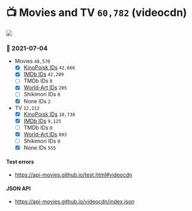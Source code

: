 # :tv: Movies and TV `60,782` (videocdn)

<a href="https://API-Movies.github.io"><img src="https://API-Movies.github.io/banner.png?cache"></a>

### :date: 2021-07-04
- Movies `48,570`
  - [x] <a href="https://API-Movies.github.io/videocdn/movie_kinopoisk_ids.json">KinoPoisk IDs</a> `42,666`
  - [x] <a href="https://API-Movies.github.io/videocdn/movie_imdb_ids.json">IMDb IDs</a> `42,289`
  - [ ] TMDb IDs `0`
  - [x] <a href="https://API-Movies.github.io/videocdn/movie_world_art_ids.json">World-Art IDs</a> `205`
  - [ ] Shikimori IDs `0`
  - [x] None IDs `2`
- TV `12,212`
  - [x] <a href="https://API-Movies.github.io/videocdn/tv_kinopoisk_ids.json">KinoPoisk IDs</a> `10,738`
  - [x] <a href="https://API-Movies.github.io/videocdn/tv_imdb_ids.json">IMDb IDs</a> `9,125`
  - [ ] TMDb IDs `0`
  - [x] <a href="https://API-Movies.github.io/videocdn/tv_world_art_ids.json">World-Art IDs</a> `893`
  - [ ] Shikimori IDs `0`
  - [x] None IDs `555`
#### Test errors
- <a href='https://api-movies.github.io/test.html#videocdn'>https://api-movies.github.io/test.html#videocdn</a>
#### JSON API
- <a href='https://api-movies.github.io/videocdn/index.json'>https://api-movies.github.io/videocdn/index.json</a>
